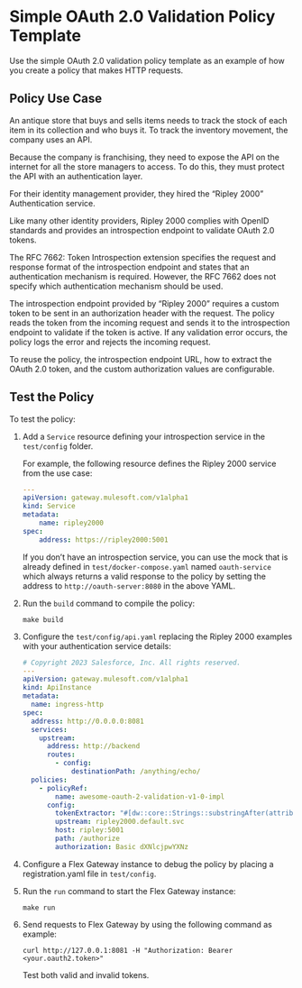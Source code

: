 # Simple OAuth 2.0 Validation Policy Template
Use the simple OAuth 2.0 validation policy template as an example of how you create a policy that makes HTTP requests.

## Policy Use Case
An antique store that buys and sells items needs to track the stock of each item in its collection and who buys it. To track the inventory movement, the company uses an API.

Because the company is franchising, they need to expose the API on the internet for all the store managers to access. To do this, they must protect the API with an authentication layer.

For their identity management provider, they hired the “Ripley 2000” Authentication service.

Like many other identity providers, Ripley 2000 complies with OpenID standards and provides an introspection endpoint to validate OAuth 2.0 tokens.

The RFC 7662: Token Introspection extension specifies the request and response format of the introspection endpoint and states that an authentication mechanism is required. However, the RFC 7662 does not specify which authentication mechanism should be used.

The introspection endpoint provided by “Ripley 2000” requires a custom token to be sent in an authorization header with the request. The policy reads the token from the incoming request and sends it to the introspection endpoint to validate if the token is active. If any validation error occurs, the policy logs the error and rejects the incoming request.

To reuse the policy, the introspection endpoint URL, how to extract the OAuth 2.0 token, and the custom authorization values are configurable.

## Test the Policy

To test the policy:

1.  Add a `Service` resource defining your introspection service in the `test/config` folder.

    For example, the following resource defines the Ripley 2000 service from the use case:

    ``` yaml
    ---
    apiVersion: gateway.mulesoft.com/v1alpha1
    kind: Service
    metadata:
        name: ripley2000
    spec:
        address: https://ripley2000:5001
    ```

    <div class="note">

    If you don’t have an introspection service, you can use the mock that is already defined in `test/docker-compose.yaml` named `oauth-service` which always returns a valid response to the policy by setting the address to `http://oauth-server:8080` in the above YAML.

    </div>

2.  Run the `build` command to compile the policy:

    ``` ssh
    make build
    ```
    
3. Configure the `test/config/api.yaml` replacing the Ripley 2000 examples with your authentication service details:

    ``` yaml
    # Copyright 2023 Salesforce, Inc. All rights reserved.
    ---
    apiVersion: gateway.mulesoft.com/v1alpha1
    kind: ApiInstance
    metadata:
      name: ingress-http
    spec:
      address: http://0.0.0.0:8081
      services:
        upstream:
          address: http://backend
          routes:
            - config:
                destinationPath: /anything/echo/
      policies:
        - policyRef:
            name: awesome-oauth-2-validation-v1-0-impl
          config:
            tokenExtractor: "#[dw::core::Strings::substringAfter(attributes.headers['Authorization'], 'Bearer ')]"
            upstream: ripley2000.default.svc
            host: ripley:5001
            path: /authorize
            authorization: Basic dXNlcjpwYXNz
    ```

4.  Configure a Flex Gateway instance to debug the policy by placing a registration.yaml file in `test/config`.


5.  Run the `run` command to start the Flex Gateway instance:

    ``` ssh
    make run
    ```

6.  Send requests to Flex Gateway by using the following command as
    example:

    ``` ssh
    curl http://127.0.0.1:8081 -H "Authorization: Bearer <your.oauth2.token>"
    ```

    Test both valid and invalid tokens.
